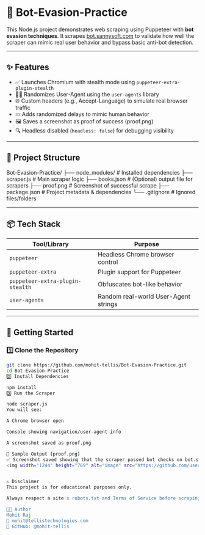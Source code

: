 # 🤖 Bot-Evasion-Practice

This Node.js project demonstrates web scraping using Puppeteer with **bot evasion techniques**. It scrapes [bot.sannysoft.com](https://bot.sannysoft.com) to validate how well the scraper can mimic real user behavior and bypass basic anti-bot detection.

---

## ✨ Features

- ✅ Launches Chromium with stealth mode using `puppeteer-extra-plugin-stealth`
- 🕵️‍♂️ Randomizes User-Agent using the `user-agents` library
- 🌐 Custom headers (e.g., Accept-Language) to simulate real browser traffic
- 💤 Adds randomized delays to mimic human behavior
- 🖼️ Saves a screenshot as proof of success (proof.png)
- 🔍 Headless disabled (`headless: false`) for debugging visibility

---

## 📁 Project Structure

Bot-Evasion-Practice/
├── node_modules/ # Installed dependencies
├── scraper.js # Main scraper logic
├── books.json # (Optional) output file for scrapers
├── proof.png # Screenshot of successful scrape
├── package.json # Project metadata & dependencies
└── .gitignore # Ignored files/folders

---

## 📦 Tech Stack

| Tool/Library                   | Purpose                                  |
|-------------------------------|------------------------------------------|
| `puppeteer`                   | Headless Chrome browser control          |
| `puppeteer-extra`             | Plugin support for Puppeteer             |
| `puppeteer-extra-plugin-stealth` | Obfuscates bot-like behavior           |
| `user-agents`                 | Random real-world User-Agent strings     |

---

## 🚀 Getting Started

### 1️⃣ Clone the Repository

```bash
git clone https://github.com/mohit-tellis/Bot-Evasion-Practice.git
cd Bot-Evasion-Practice
2️⃣ Install Dependencies

npm install
3️⃣ Run the Scraper

node scraper.js
You will see:

A Chrome browser open

Console showing navigation/user-agent info

A screenshot saved as proof.png

📸 Sample Output (proof.png)
✅ Screenshot saved showing that the scraper passed bot checks on bot.sannysoft.com.
<img width="1244" height="769" alt="image" src="https://github.com/user-attachments/assets/808059bc-fcaf-4fc1-8ceb-efb68050671b" />


⚠️ Disclaimer
This project is for educational purposes only.

Always respect a site's robots.txt and Terms of Service before scraping.

👨‍💻 Author
Mohit Raj
📧 mohit@tellistechnologies.com
🔗 GitHub: @mohit-tellis
